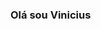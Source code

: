 ### Olá sou Vinicius
<!--
**Danchou02/Danchou02** is a ✨ _special_ ✨ repository because its `README.md` (this file) appears on your GitHub profile.

Here are some ideas to get you started:

- 🔭 I’m currently working on searching for Estagio ...
- 🌱 I’m currently learning JavaScript TypeScript...
- 🤔 I’m looking for help with learning ...
- 💬 Ask me about Html Css ...
-->



  
